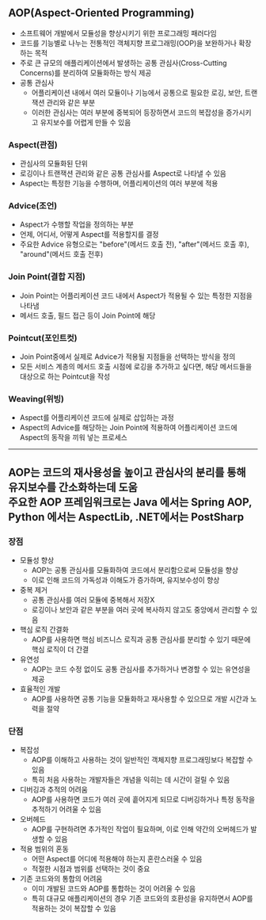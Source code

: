 ## AOP(Aspect-Oriented Programming)
- 소프트웨어 개발에서 모듈성을 향상시키기 위한 프로그래밍 패러다임
- 코드를 기능별로 나누는 전통적인 객체지향 프로그래밍(OOP)을 보완하거나 확장하는 목적
- 주로 큰 규모의 애플리케이션에서 발생하는 공통 관심사(Cross-Cutting Concerns)를 분리하여 모듈화하는 방식 제공
- 공통 관심사
  - 어플리케이션 내에서 여러 모듈이나 기능에서 공통으로 필요한 로깅, 보안, 트랜잭션 관리와 같은 부분
  - 이러한 관심사는 여러 부분에 중복되어 등장하면서 코드의 복잡성을 증가시키고 유지보수를 어렵게 만들 수 있음

### Aspect(관점)
- 관심사의 모듈화된 단위
- 로깅이나 트랜잭션 관리와 같은 공통 관심사를 Aspect로 나타낼 수 있음
- Aspect는 특정한 기능을 수행하며, 어플리케이션의 여러 부분에 적용

### Advice(조언)
- Aspect가 수행할 작업을 정의하는 부분
- 언제, 어디서, 어떻게 Aspect를 적용할지를 결정
- 주요한 Advice 유형으로는 "before"(메서드 호출 전), "after"(메서드 호출 후), "around"(메서드 호출 전후)

### Join Point(결합 지점)
- Join Point는 어플리케이션 코드 내에서 Aspect가 적용될 수 있는 특정한 지점을 나타냄
- 메서드 호출, 필드 접근 등이 Join Point에 해당

### Pointcut(포인트컷)
- Join Point중에서 실제로 Advice가 적용될 지점들을 선택하는 방식을 정의
- 모든 서비스 계층의 메서드 호출 시점에 로깅을 추가하고 싶다면, 해당 메서드들을 대상으로 하는 Pointcut을 작성

### Weaving(위빙)
- Aspect를 어플리케이션 코드에 실제로 삽입하는 과정
- Aspect의 Advice를 해당하는 Join Point에 적용하여 어플리케이션 코드에 Aspect의 동작을 끼워 넣는 프로세스

---
AOP는 코드의 재사용성을 높이고 관심사의 분리를 통해 유지보수를 간소화하는데 도움   
주요한 AOP 프레임워크로는 Java 에서는 Spring AOP, Python 에서는 AspectLib, .NET에서는 PostSharp
---

### 장점
- 모듈성 향상
  - AOP는 공통 관심사를 모듈화하여 코드에서 분리함으로써 모듈성을 향상
  - 이로 인해 코드의 가독성과 이해도가 증가하며, 유지보수성이 향상
- 중복 제거
  - 공통 관심사를 여러 모듈에 중복해서 저장X
  - 로깅이나 보안과 같은 부분을 여러 곳에 복사하지 않고도 중앙에서 관리할 수 있음
- 핵심 로직 간결화
  - AOP를 사용하면 핵심 비즈니스 로직과 공통 관심사를 분리할 수 있기 때문에 핵심 로직이 더 간결
- 유연성
  - AOP는 코드 수정 없이도 공통 관심사를 추가하거나 변경할 수 있는 유연성을 제공
- 효율적인 개발
  - AOP를 사용하면 공통 기능을 모듈화하고 재사용할 수 있으므로 개발 시간과 노력을 절약

### 단점
- 복잡성
  - AOP를 이해하고 사용하는 것이 일반적인 객체지향 프로그래밍보다 복잡할 수 있음
  - 특히 처음 사용하는 개발자들은 개념을 익히는 데 시간이 걸릴 수 있음
- 디버깅과 추적의 어려움
  - AOP를 사용하면 코드가 여러 곳에 흩어지게 되므로 디버깅하거나 특정 동작을 추적하기 어려울 수 있음
- 오버헤드
  - AOP를 구현하려면 추가적인 작업이 필요하며, 이로 인해 약간의 오버헤드가 발생할 수 있음
- 적용 범위의 혼동
  - 어떤 Aspect를 어디에 적용해야 하는지 혼란스러울 수 있음
  - 적절한 시점과 범위를 선택하는 것이 중요
- 기존 코드와의 통합의 어려움
  - 이미 개발된 코드와 AOP를 통합하는 것이 어려울 수 있음
  - 특히 대규모 애플리케이션의 경우 기존 코드와의 호환성을 유지하면서 AOP를 적용하는 것이 복잡할 수 있음
